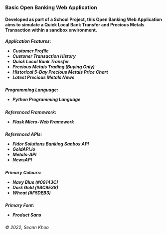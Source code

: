 <h3>Basic Open Banking Web Application</h3>

<h4>Developed as part of a School Project, this Open Banking Web Application aims to simulate a Quick Local Bank Transfer and Precious Metals Transaction within a sandbox environment.</h4>

<h5>Application Features:<br>
  <ul><li>Customer Profile</li>
  <li>Custoner Transaction History</li>
  <li>Quick Local Bank Transfer</li>
  <li>Precious Metals Trading (Buying Only)</li>
  <li>Historical 5-Day Precious Metals Price Chart</li>
  <li>Latest Precious Metals News</li></ul></h5>

<h5>Programming Language:<br>
  <ul><li>Python Programming Language</li></ul></h5>
  
 <h5>Referenced Framework:<br>
  <ul><li>Flask Micro-Web Framework</li></ul></h5>

<h5>Referenced APIs:<br>
  <ul><li>Fidor Solutions Banking Sanbox API</li>
  <li>GoldAPI.io</li>
  <li>Metals-API</li>
  <li>NewsAPI</li></ul></h5>
  
<h5>Primary Colours:<br>
  <ul><li>Navy Blue (#09143C)</li>
  <li>Dark Gold (#BC9E38)</li>
  <li>Wheat (#F5DEB3)</li></ul></h5>
  
 <h5>Primary Font:<br>
  <ul><li>Product Sans</li></ul></h5>

<h6>© 2022, Seann Khoo</h6>

